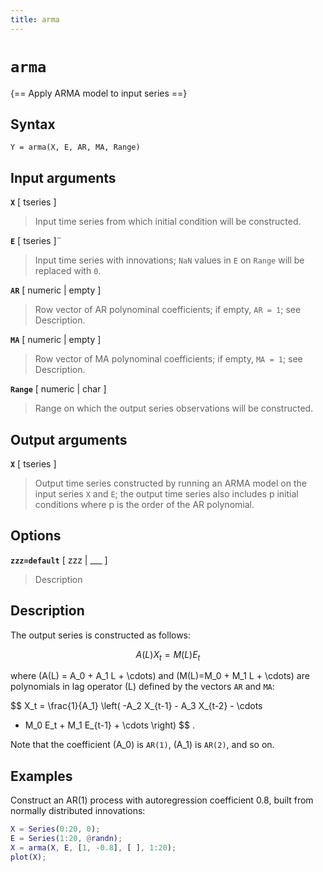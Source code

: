 ```yaml
---
title: arma
---
```


# `arma`

{== Apply ARMA model to input series ==}


## Syntax 

    Y = arma(X, E, AR, MA, Range)


## Input arguments 

__`X`__ [ tseries ]
> 
> Input time series from which initial condition will
> be constructed.
> 

__`E`__ [ tseries ]¨
> 
> Input time series with innovations; `NaN` values in
> `E` on `Range` will be replaced with `0`.
> 

__`AR`__ [ numeric | empty ]
> 
> Row vector of AR polynominal coefficients;
> if empty, `AR = 1`; see Description.
> 

__`MA`__ [ numeric | empty ]
> 
> Row vector of MA polynominal coefficients;
> if empty, `MA = 1`; see Description.
> 

__`Range`__ [ numeric | char ]
> 
> Range on which the output series
> observations will be constructed.
> 

## Output arguments 

__`X`__ [ tseries ]
> 
> Output time series constructed by running an ARMA
> model on the input series `X` and `E`; the output time series also
> includes p initial conditions where p is the order of the AR polynomial.
> 

## Options 

__`zzz=default`__ [ zzz | ___ ]
> 
> Description
> 


## Description 

The output series is constructed as follows:

$$ A(L) X_t = M(L) E_t $$

where \(A(L) = A_0 + A_1 L + \cdots\) and \(M(L)=M_0 + M_1 L + \cdots\) are
polynomials in lag operator \(L\) defined by the vectors `AR` and `MA`:

$$ X_t = \frac{1}{A_1} \left( -A_2 X_{t-1} - A_3 X_{t-2} - \cdots
+ M_0 E_t + M_1 E_{t-1} + \cdots \right) $$ .

Note that the coefficient \(A_0\) is `AR(1)`, \(A_1\) is `AR(2)`, and so
on.

## Examples

Construct an AR(1) process with autoregression coefficient 0.8, built
from normally distributed innovations:

```matlab
X = Series(0:20, 0);
E = Series(1:20, @randn);
X = arma(X, E, [1, -0.8], [ ], 1:20);
plot(X);
```

